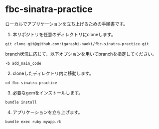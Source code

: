 # fbc-sinatra-practice

ローカルでアプリケーションを立ち上げるための手順書です。

1. 本リポジトリを任意のディレクトリにcloneします。

```shell
git clone git@github.com:igarashi-naoki/fbc-sinatra-practice.git
```
branch状況に応じて、以下オプションを用いてbranchを指定してください。
```shell
-b add_main_code
```

2. cloneしたディレクトリ内に移動します。
```shell
cd fbc-sinatra-practice
```

3.  必要なgemをインストールします。
```shell
bundle install
```

4.  アプリケーションを立ち上げます。
```shell
bundle exec ruby myapp.rb
```